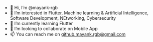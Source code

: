 - 👋 Hi, I’m @mayank-rgb
- 👀 I’m interested in Flutter, Machine learning & Artificial Intelligence, Software Development, NEtworking, Cybersecurity
- 🌱 I’m currently learning Flutter
- 💞️ I’m looking to collaborate on Mobile App
- 📫 You can reach me on github.mayank.rgb@gmail.com

<!---
mayank-rgb/mayank-rgb is a ✨ special ✨ repository because its `README.md` (this file) appears on your GitHub profile.
You can click the Preview link to take a look at your changes.
--->
